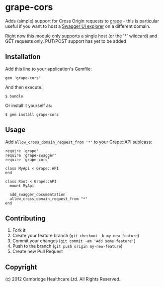 # grape-cors

Adds (simple) support for Cross Origin requests to [grape] - this is particular
useful if you want to host a [Swagger UI explorer](swagger-ui) on a different
domain.

Right now this module only supports a single host (or the '*' wildcard) and GET
requests only. PUT/POST support has yet to be added

## Installation

Add this line to your application's Gemfile:

    gem 'grape-cors'

And then execute:

    $ bundle

Or install it yourself as:

    $ gem install grape-cors

## Usage

Add `allow_cross_domain_request_from '*'` to your Grape::API sublcass:


    require 'grape'
    require 'grape-swagger'
    require 'grape-cors'

    class MyApi < Grape::API
    end

    class Root < Grape::API
      mount MyApi

      add_swagger_documentation
      allow_cross_domain_request_from "*"
    end

## Contributing

1. Fork it
2. Create your feature branch (`git checkout -b my-new-feature`)
3. Commit your changes (`git commit -am 'Add some feature'`)
4. Push to the branch (`git push origin my-new-feature`)
5. Create new Pull Request

## Copyright

(c) 2012 Cambridge Healthcare Ltd. All Rights Reserved.

[grape]: https://github.com/intridea/grape
[swagger-ui]: http://swagger.wordnik.com/
